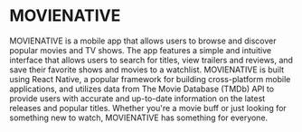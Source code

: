# MOVIENATIVE
MOVIENATIVE is a mobile app that allows users to browse and discover popular movies and TV shows. The app features a simple and intuitive interface that allows users to search for titles, view trailers and reviews, and save their favorite shows and movies to a watchlist. MOVIENATIVE is built using React Native, a popular framework for building cross-platform mobile applications, and utilizes data from The Movie Database (TMDb) API to provide users with accurate and up-to-date information on the latest releases and popular titles. Whether you're a movie buff or just looking for something new to watch, MOVIENATIVE has something for everyone.
